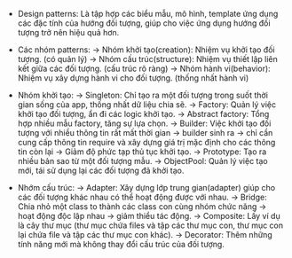 * Design patterns: Là tập hợp các biểu mẫu, mô hình, template ứng dụng các đặc tính của hướng đối tượng, giúp cho việc ứng dụng hướng đối tượng trở nên hiệu quả hơn.

* Các nhóm patterns:
 -> Nhóm khởi tạo(creation): Nhiệm vụ khởi tạo đối tượng. (có quản lý)
 -> Nhóm cấu trúc(structure): Nhiệm vụ thiết lập liên kết giữa các đối tượng. (cấu trúc rõ ràng)
 -> Nhóm hành vi(behavior): Nhiệm vụ xây dựng hành vi cho đối tượng. (thống nhất hành vi)

* Nhóm khởi tạo:
 -> Singleton: Chỉ tạo ra một đối tượng trong suốt thời gian sống của app, thống nhất dữ liệu chia sẽ.
 -> Factory: Quản lý việc khởi tạo đối tượng, ẩn đi các logic khởi tạo.
 -> Abstract factory: Tổng hợp nhiều mẫu factory, tăng sự lựa chọn.
 -> Builder: Việc khởi tạo đối tượng với nhiều thông tin rất mất thời gian -> builder sinh ra -> chỉ cần cung cấp thông tin require và xây dựng giá trị mặc định cho các thông tin còn lại -> Giảm độ phức tạp thủ tục khởi tạo.
 -> Prototype: Tạo ra nhiều bản sao từ một đối tượng mẫu.
 -> ObjectPool: Quản lý việc tạo mới, tái sử dụng lại các đối tượng đã khởi tạo.

* Nhớm cấu trúc:
 -> Adapter: Xây dựng lớp trung gian(adapter) giúp cho các đối tượng khác nhau có thể hoạt động được với nhau.
 -> Bridge: Chia nhỏ một class to thành các class con cùng nhóm chức năng -> hoạt động độc lập nhau -> giảm thiểu tác động.
 -> Composite: Lấy ví dụ là cây thư mục (thư mục chứa files và tập các thư mục con, thư mục con lại chứa file và tập các thư mục con khác).
 -> Decorator: Thêm những tính năng mới mà không thay đổi cấu trúc của đối tượng.
